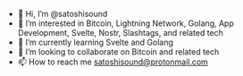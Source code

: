 - 👋 Hi, I’m @satoshisound
- 👀 I’m interested in Bitcoin, Lightning Network, Golang, App Development, Svelte, Nostr, Slashtags, and related tech
- 🌱 I’m currently learning Svelte and Golang
- 💞️ I’m looking to collaborate on Bitcoin and related tech
- 📫 How to reach me satoshisound@protonmail.com

<!---
satoshisound/satoshisound is a ✨ special ✨ repository because its `README.md` (this file) appears on your GitHub profile.
You can click the Preview link to take a look at your changes.
--->

